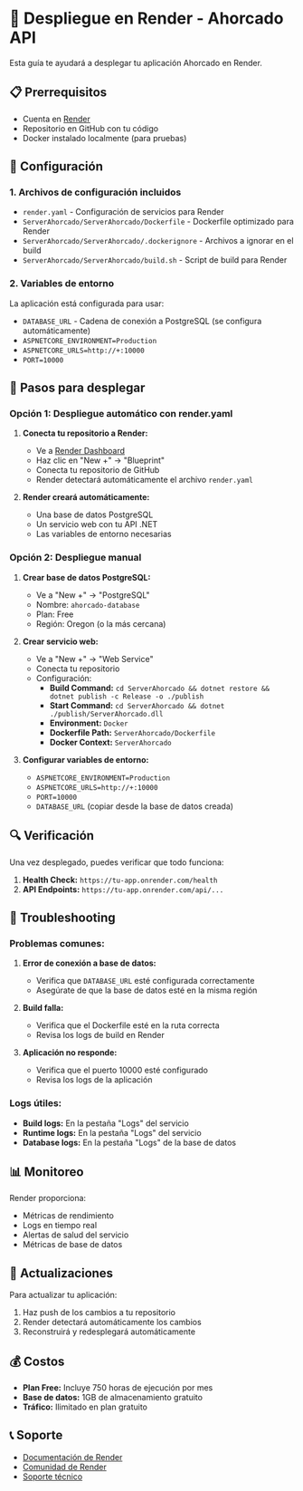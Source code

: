 # 🚀 Despliegue en Render - Ahorcado API

Esta guía te ayudará a desplegar tu aplicación Ahorcado en Render.

## 📋 Prerrequisitos

- Cuenta en [Render](https://render.com)
- Repositorio en GitHub con tu código
- Docker instalado localmente (para pruebas)

## 🔧 Configuración

### 1. Archivos de configuración incluidos

- `render.yaml` - Configuración de servicios para Render
- `ServerAhorcado/ServerAhorcado/Dockerfile` - Dockerfile optimizado para Render
- `ServerAhorcado/ServerAhorcado/.dockerignore` - Archivos a ignorar en el build
- `ServerAhorcado/ServerAhorcado/build.sh` - Script de build para Render

### 2. Variables de entorno

La aplicación está configurada para usar:
- `DATABASE_URL` - Cadena de conexión a PostgreSQL (se configura automáticamente)
- `ASPNETCORE_ENVIRONMENT=Production`
- `ASPNETCORE_URLS=http://+:10000`
- `PORT=10000`

## 🚀 Pasos para desplegar

### Opción 1: Despliegue automático con render.yaml

1. **Conecta tu repositorio a Render:**
   - Ve a [Render Dashboard](https://dashboard.render.com)
   - Haz clic en "New +" → "Blueprint"
   - Conecta tu repositorio de GitHub
   - Render detectará automáticamente el archivo `render.yaml`

2. **Render creará automáticamente:**
   - Una base de datos PostgreSQL
   - Un servicio web con tu API .NET
   - Las variables de entorno necesarias

### Opción 2: Despliegue manual

1. **Crear base de datos PostgreSQL:**
   - Ve a "New +" → "PostgreSQL"
   - Nombre: `ahorcado-database`
   - Plan: Free
   - Región: Oregon (o la más cercana)

2. **Crear servicio web:**
   - Ve a "New +" → "Web Service"
   - Conecta tu repositorio
   - Configuración:
     - **Build Command:** `cd ServerAhorcado && dotnet restore && dotnet publish -c Release -o ./publish`
     - **Start Command:** `cd ServerAhorcado && dotnet ./publish/ServerAhorcado.dll`
     - **Environment:** `Docker`
     - **Dockerfile Path:** `ServerAhorcado/Dockerfile`
     - **Docker Context:** `ServerAhorcado`

3. **Configurar variables de entorno:**
   - `ASPNETCORE_ENVIRONMENT=Production`
   - `ASPNETCORE_URLS=http://+:10000`
   - `PORT=10000`
   - `DATABASE_URL` (copiar desde la base de datos creada)

## 🔍 Verificación

Una vez desplegado, puedes verificar que todo funciona:

1. **Health Check:** `https://tu-app.onrender.com/health`
2. **API Endpoints:** `https://tu-app.onrender.com/api/...`

## 🐛 Troubleshooting

### Problemas comunes:

1. **Error de conexión a base de datos:**
   - Verifica que `DATABASE_URL` esté configurada correctamente
   - Asegúrate de que la base de datos esté en la misma región

2. **Build falla:**
   - Verifica que el Dockerfile esté en la ruta correcta
   - Revisa los logs de build en Render

3. **Aplicación no responde:**
   - Verifica que el puerto 10000 esté configurado
   - Revisa los logs de la aplicación

### Logs útiles:

- **Build logs:** En la pestaña "Logs" del servicio
- **Runtime logs:** En la pestaña "Logs" del servicio
- **Database logs:** En la pestaña "Logs" de la base de datos

## 📊 Monitoreo

Render proporciona:
- Métricas de rendimiento
- Logs en tiempo real
- Alertas de salud del servicio
- Métricas de base de datos

## 🔄 Actualizaciones

Para actualizar tu aplicación:
1. Haz push de los cambios a tu repositorio
2. Render detectará automáticamente los cambios
3. Reconstruirá y redesplegará automáticamente

## 💰 Costos

- **Plan Free:** Incluye 750 horas de ejecución por mes
- **Base de datos:** 1GB de almacenamiento gratuito
- **Tráfico:** Ilimitado en plan gratuito

## 📞 Soporte

- [Documentación de Render](https://render.com/docs)
- [Comunidad de Render](https://community.render.com)
- [Soporte técnico](https://render.com/support)
